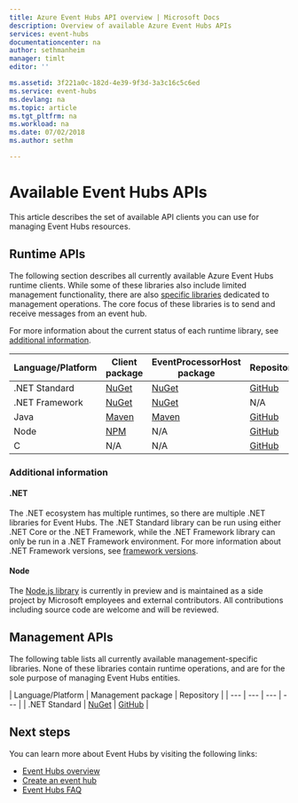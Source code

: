 ```yaml
---
title: Azure Event Hubs API overview | Microsoft Docs
description: Overview of available Azure Event Hubs APIs
services: event-hubs
documentationcenter: na
author: sethmanheim
manager: timlt
editor: ''

ms.assetid: 3f221a0c-182d-4e39-9f3d-3a3c16c5c6ed
ms.service: event-hubs
ms.devlang: na
ms.topic: article
ms.tgt_pltfrm: na
ms.workload: na
ms.date: 07/02/2018
ms.author: sethm

---
```


# Available Event Hubs APIs

This article describes the set of available API clients you can use for managing Event Hubs resources.

## Runtime APIs

The following section describes all currently available Azure Event Hubs runtime clients. While some of these libraries also include limited management functionality, there are also [specific libraries](#management-apis) dedicated to management operations. The core focus of these libraries is to send and receive messages from an event hub.

For more information about the current status of each runtime library, see [additional information](#additional-information).

| Language/Platform | Client package | EventProcessorHost package | Repository |
| --- | --- | --- | --- |
| .NET Standard | [NuGet](https://www.nuget.org/packages/Microsoft.Azure.EventHubs/) | [NuGet](https://www.nuget.org/packages/Microsoft.Azure.EventHubs.Processor/) | [GitHub](https://github.com/azure/azure-event-hubs-dotnet) |
| .NET Framework | [NuGet](https://www.nuget.org/packages/WindowsAzure.ServiceBus/) | [NuGet](https://www.nuget.org/packages/Microsoft.Azure.ServiceBus.EventProcessorHost/) | N/A |
| Java | [Maven](https://search.maven.org/#search%7Cga%7C1%7Ca%3A%22azure-eventhubs%22) | [Maven](https://search.maven.org/#search%7Cga%7C1%7Ca%3A%22azure-eventhubs-eph%22) | [GitHub](https://github.com/Azure/azure-event-hubs-java) |
| Node | [NPM](https://www.npmjs.com/package/azure-event-hubs) | N/A | [GitHub](https://github.com/Azure/azure-event-hubs-node) |
| C | N/A | N/A | [GitHub](https://github.com/Azure/azure-event-hubs-c) |

### Additional information

#### .NET

The .NET ecosystem has multiple runtimes, so there are multiple .NET libraries for Event Hubs. The .NET Standard library can be run using either .NET Core or the .NET Framework, while the .NET Framework library can only be run in a .NET Framework environment. For more information about .NET Framework versions, see [framework versions](https://docs.microsoft.com/dotnet/articles/standard/frameworks#framework-versions).

#### Node

The [Node.js library](https://github.com/Azure/azure-event-hubs-node) is currently in preview and is maintained as a side project by Microsoft employees and external contributors. All contributions including source code are welcome and will be reviewed.

## Management APIs

The following table lists all currently available management-specific libraries. None of these libraries contain runtime operations, and are for the sole purpose of managing Event Hubs entities.

| Language/Platform | Management package | Repository |
| --- | --- | --- | --- |
| .NET Standard | [NuGet](https://www.nuget.org/packages/Microsoft.Azure.Management.EventHub) | [GitHub](https://github.com/Azure/azure-sdk-for-net/tree/AutoRest/src/ResourceManagement/EventHub) |

## Next steps
You can learn more about Event Hubs by visiting the following links:

* [Event Hubs overview](event-hubs-what-is-event-hubs.md)
* [Create an event hub](event-hubs-create.md)
* [Event Hubs FAQ](event-hubs-faq.md)